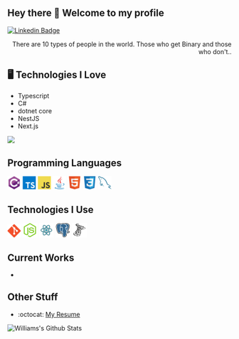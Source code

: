 ## Hey there 👋 Welcome to my profile

[![Linkedin Badge](https://img.shields.io/badge/-wsharp07-blue?style=flat-square&logo=Linkedin&logoColor=white&link=https://www.linkedin.com/in/wsharp07)](https://www.linkedin.com/in/wsharp07)

<div style="text-align: right">There are 10 types of people in the world. Those who get Binary and those who don't.. </div>

## 🖥️ Technologies I Love
* Typescript
* C#
* dotnet core
* NestJS
* Next.js

<img src = "https://github-readme-stats.vercel.app/api/top-langs/?username=wsharp07&layout=compact">

## Programming Languages
<img src = 'https://github.com/wsharp07/wsharp07/blob/main/images/csharp.svg' width='30'/> <img src = 'https://github.com/wsharp07/wsharp07/blob/main/images/typescript.svg' width='30'/> <img src = 'https://github.com/wsharp07/wsharp07/blob/main/images/js.svg' width='30'/> <img src = 'https://github.com/wsharp07/wsharp07/blob/main/images/java.svg' width='30'/> <img src = 'https://github.com/wsharp07/wsharp07/blob/main/images/html.svg' width='30'/>  <img src = 'https://github.com/wsharp07/wsharp07/blob/main/images/css.svg' width='30'/> <img src = 'https://github.com/wsharp07/wsharp07/blob/main/images/sql.svg' width='30'/> 
 
 ## Technologies I Use
 <img src = 'https://github.com/wsharp07/wsharp07/blob/main/images/git.svg' width='30'/> <img src = 'https://github.com/wsharp07/wsharp07/blob/main/images/nodejs.svg' width='33'/> <img src = 'https://github.com/wsharp07/wsharp07/blob/main/images/react.svg' width='33'/> <img src = 'https://github.com/wsharp07/wsharp07/blob/main/images/postgresql.svg' width='33'/> <img src = 'https://github.com/wsharp07/wsharp07/blob/main/images/microsoftsqlserver.svg' width='33'/>
 
 
## Current Works
 * 
 
## Other Stuff
  - :octocat: [My Resume](https://github.com/wsharp07/wsharp07/blob/main/docs/sharp_william_resume.pdf)


![Williams's Github Stats](https://github-readme-stats.vercel.app/api?username=wsharp07&show_icons=true&hide=[%22issues%22])
 
 